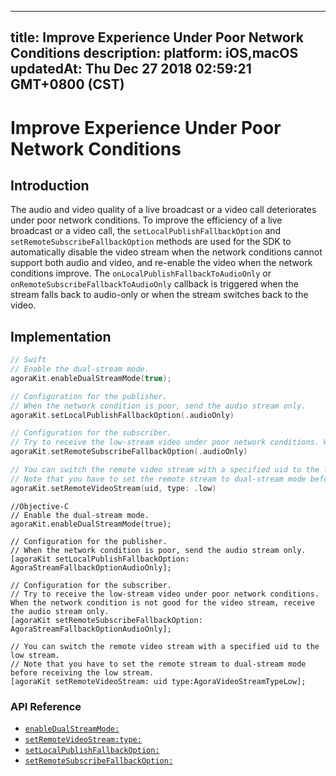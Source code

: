 
---
title: Improve Experience Under Poor Network Conditions
description: 
platform: iOS,macOS
updatedAt: Thu Dec 27 2018 02:59:21 GMT+0800 (CST)
---
# Improve Experience Under Poor Network Conditions
## Introduction

The audio and video quality of a live broadcast or a video call deteriorates under poor network conditions. To improve the efficiency of a live broadcast or a video call, the `setLocalPublishFallbackOption` and `setRemoteSubscribeFallbackOption` methods are used for the SDK to automatically disable the video stream when the network conditions cannot support both audio and video, and re-enable the video when the network conditions improve. The `onLocalPublishFallbackToAudioOnly` or `onRemoteSubscribeFallbackToAudioOnly` callback is triggered when the stream falls back to audio-only or when the stream switches back to the video.

## Implementation


```swift
// Swift
// Enable the dual-stream mode.
agoraKit.enableDualStreamMode(true);

// Configuration for the publisher.
// When the network condition is poor, send the audio stream only. 
agoraKit.setLocalPublishFallbackOption(.audioOnly)

// Configuration for the subscriber.
// Try to receive the low-stream video under poor network conditions. When the network condition is not good for the video stream, receive the audio stream only. 
agoraKit.setRemoteSubscribeFallbackOption(.audioOnly)

// You can switch the remote video stream with a specified uid to the low stream. 
// Note that you have to set the remote stream to dual-stream mode before receiving the low stream. 
agoraKit.setRemoteVideoStream(uid, type: .low)
```

```oc
//Objective-C
// Enable the dual-stream mode.
agoraKit.enableDualStreamMode(true);

// Configuration for the publisher.
// When the network condition is poor, send the audio stream only. 
[agoraKit setLocalPublishFallbackOption: AgoraStreamFallbackOptionAudioOnly];

// Configuration for the subscriber.
// Try to receive the low-stream video under poor network conditions. When the network condition is not good for the video stream, receive the audio stream only. 
[agoraKit setRemoteSubscribeFallbackOption: AgoraStreamFallbackOptionAudioOnly];

// You can switch the remote video stream with a specified uid to the low stream. 
// Note that you have to set the remote stream to dual-stream mode before receiving the low stream. 
[agoraKit setRemoteVideoStream: uid type:AgoraVideoStreamTypeLow];
```

### API Reference

- [`enableDualStreamMode:`](https://docs.agora.io/en/Video/API%20Reference/oc/Classes/AgoraRtcEngineKit.html#//api/name/enableDualStreamMode:)
- [`setRemoteVideoStream:type:`](https://docs.agora.io/en/Video/API%20Reference/oc/Classes/AgoraRtcEngineKit.html#//api/name/setRemoteVideoStream:type:)
- [`setLocalPublishFallbackOption:`](https://docs.agora.io/en/Video/API%20Reference/oc/Classes/AgoraRtcEngineKit.html#//api/name/setLocalPublishFallbackOption:)
- [`setRemoteSubscribeFallbackOption:`](https://docs.agora.io/en/Video/API%20Reference/oc/Classes/AgoraRtcEngineKit.html#//api/name/setRemoteSubscribeFallbackOption:)


